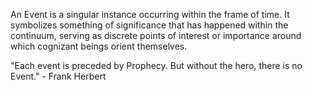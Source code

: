 
An Event is a singular instance occurring within the frame of time. It symbolizes something of significance that has happened within the continuum, serving as discrete points of interest or importance around which cognizant beings orient themselves.

"Each event is preceded by Prophecy. But without the hero, there is no Event." - Frank Herbert

